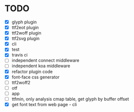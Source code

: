 TODO
===

- [x] glyph plugin
- [x] ttf2eot plugin
- [x] ttf2woff plugin
- [x] ttf2svg plugin
- [x] cli
- [x] test
- [x] travis ci
- [ ] independent connect middleware
- [ ] independent koa middleware
- [x] refactor plugin code 
- [x] font-face css generator
- [ ] ttf2woff2
- [ ] otf
- [ ] app
- [ ] ttfmin, only analysis cmap table, get glyph by buffer offset
- [x] get font text from web page - cli
